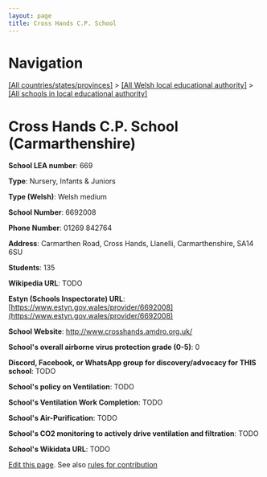 ```yaml
---
layout: page
title: Cross Hands C.P. School
---
```

# Navigation

[[All countries/states/provinces]](../../..) > [[All Welsh local educational authority]](../..) > [[All schools in local educational authority]](..)

# Cross Hands C.P. School (Carmarthenshire)

**School LEA number**: 669

**Type**: Nursery, Infants & Juniors

**Type (Welsh)**: Welsh medium

**School Number**: 6692008

**Phone Number**: 01269 842764

**Address**: Carmarthen Road, Cross Hands, Llanelli, Carmarthenshire, SA14 6SU

**Students**: 135

**Wikipedia URL**: TODO

**Estyn (Schools Inspectorate) URL**: [https://www.estyn.gov.wales/provider/6692008](https://www.estyn.gov.wales/provider/6692008)

**School Website**: http://www.crosshands.amdro.org.uk/

**School's overall airborne virus protection grade (0-5)**: 0

**Discord, Facebook, or WhatsApp group for discovery/advocacy for THIS school**: TODO

**School's policy on Ventilation**: TODO

**School's Ventilation Work Completion**: TODO

**School's Air-Purification**: TODO

**School's CO2 monitoring to actively drive ventilation and filtration**: TODO

**School's Wikidata URL**: TODO




[Edit this page](https://github.com/VentilationProject/Wales/edit/prif/./Carmarthenshire/Cross_Hands_C.P._School.md). See also [rules for contribution](../../../contribution-rules/)